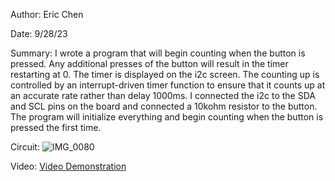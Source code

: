 Author: Eric Chen

Date: 9/28/23

Summary:
I wrote a program that will begin counting when the button is pressed. Any additional presses of the button will result in the timer restarting at 0. The timer is displayed on the i2c screen. The counting up is controlled by an interrupt-driven timer function to ensure that it counts up at an accurate rate rather than delay 1000ms. I connected the i2c to the SDA and SCL pins on the board and connected a 10kohm resistor to the button. The program will initialize everything and begin counting when the button is pressed the first time. 

Circuit:
![IMG_0080](https://github.com/BU-EC444/Chen-Eric/assets/98416392/02c81f0f-0ae3-4ff7-b5e6-0b515219bd79)

Video:
[Video Demonstration](https://drive.google.com/file/d/1eM2tfhc-1hsJYRXY6g7TtiITpPdC9nQn/view?usp=drive_link)
